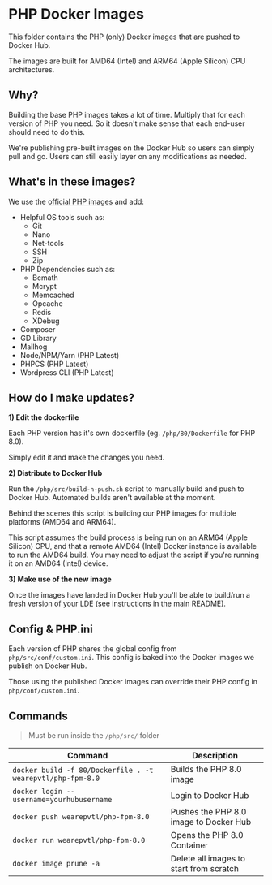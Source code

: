 # PHP Docker Images

This folder contains the PHP (only) Docker images that are pushed to Docker Hub.

The images are built for AMD64 (Intel) and ARM64 (Apple Silicon) CPU architectures.


## Why?

Building the base PHP images takes a lot of time. Multiply that for each version of PHP you need. So it doesn't make sense that each end-user should need to do this.

We're publishing pre-built images on the Docker Hub so users can simply pull and go. Users can still easily layer on any modifications as needed.


## What's in these images?

We use the [official PHP images](https://hub.docker.com/_/php) and add:

- Helpful OS tools such as:
    - Git
    - Nano
    - Net-tools
    - SSH
    - Zip
- PHP Dependencies such as:
    - Bcmath
    - Mcrypt
    - Memcached
    - Opcache
    - Redis
    - XDebug
- Composer
- GD Library
- Mailhog
- Node/NPM/Yarn (PHP Latest)
- PHPCS (PHP Latest)
- Wordpress CLI (PHP Latest)


## How do I make updates?

**1) Edit the dockerfile**

Each PHP version has it's own dockerfile (eg. `/php/80/Dockerfile` for PHP 8.0).

Simply edit it and make the changes you need.

**2) Distribute to Docker Hub**

Run the `/php/src/build-n-push.sh` script to manually build and push to Docker Hub. Automated builds aren't available at the moment.

Behind the scenes this script is building our PHP images for multiple platforms (AMD64 and ARM64).

This script assumes the build process is being run on an ARM64 (Apple Silicon) CPU, and that a remote AMD64 (Intel) Docker instance is available to run the AMD64 build. You may need to adjust the script if you're running it on an AMD64 (Intel) device.

**3) Make use of the new image**

Once the images have landed in Docker Hub you'll be able to build/run a fresh version of your LDE (see instructions in the main README).


## Config & PHP.ini

Each version of PHP shares the global config from `php/src/conf/custom.ini`. This config is baked into the Docker images we publish on Docker Hub.

Those using the published Docker images can override their PHP config in `php/conf/custom.ini`.


## Commands

> Must be run inside the `/php/src/` folder

| Command | Description |
| --- | --- |
| `docker build -f 80/Dockerfile . -t wearepvtl/php-fpm-8.0` | Builds the PHP 8.0 image |
| `docker login --username=yourhubusername` | Login to Docker Hub |
| `docker push wearepvtl/php-fpm-8.0` | Pushes the PHP 8.0 image to Docker Hub |
| `docker run wearepvtl/php-fpm-8.0` | Opens the PHP 8.0 Container |
| `docker image prune -a` | Delete all images to start from scratch |
